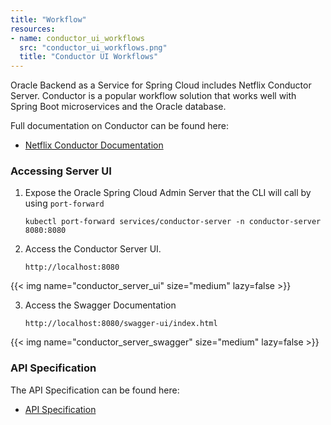 ```yaml
---
title: "Workflow"
resources:
- name: conductor_ui_workflows
  src: "conductor_ui_workflows.png"
  title: "Conductor UI Workflows"
---
```


Oracle Backend as a Service for Spring Cloud includes Netflix Conductor Server. Conductor is a popular workflow solution that works well with Spring Boot microservices and the Oracle database.

Full documentation on Conductor can be found here:

* [Netflix Conductor Documentation](https://conductor.netflix.com/)

### Accessing Server UI

1. Expose the Oracle Spring Cloud Admin Server that the CLI will call by using `port-forward`

    ```shell
    kubectl port-forward services/conductor-server -n conductor-server 8080:8080
    ```

2. Access the Conductor Server UI.

    ```shell
    http://localhost:8080
    ```

<!-- spellchecker-disable -->
{{< img name="conductor_server_ui" size="medium" lazy=false >}}
<!-- spellchecker-enable -->

3. Access the Swagger Documentation

    ```shell
    http://localhost:8080/swagger-ui/index.html
    ```

<!-- spellchecker-disable -->
{{< img name="conductor_server_swagger" size="medium" lazy=false >}}
<!-- spellchecker-enable -->

### API Specification

The API Specification can be found here:

* [API Specification](https://conductor.netflix.com/apispec.html)
